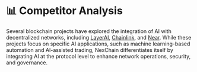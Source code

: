# 📊 Competitor Analysis
Several blockchain projects have explored the integration of AI with decentralized networks, including [LayerAI](https://www.layerai.org/), [Chainlink](https://chain.link/), and [Near](https://near.org/). While these projects focus on specific AI applications, such as machine learning-based automation and AI-assisted trading, NexChain differentiates itself by integrating AI at the protocol level to enhance network operations, security, and governance.
